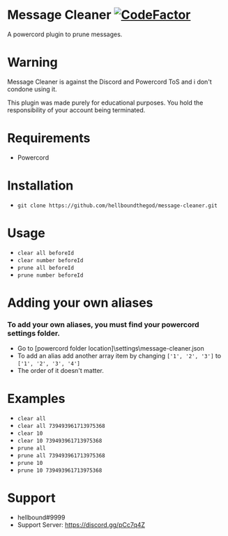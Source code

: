 # Message Cleaner [![CodeFactor](https://www.codefactor.io/repository/github/hellboundthegod/message-cleaner/badge)](https://www.codefactor.io/repository/github/hellboundthegod/message-cleaner)

A powercord plugin to prune messages.

# Warning

Message Cleaner is against the Discord and Powercord ToS and i don't condone using it.

This plugin was made purely for educational purposes. You hold the responsibility of your account being terminated.

# Requirements

-  Powercord

# Installation

-  `git clone https://github.com/hellboundthegod/message-cleaner.git`

# Usage

-  `clear all beforeId`
-  `clear number beforeId`
-  `prune all beforeId`
-  `prune number beforeId`

# Adding your own aliases

### To add your own aliases, you must find your powercord settings folder.

-  Go to [powercord folder location]\settings\message-cleaner.json
-  To add an alias add another array item by changing `['1', '2', '3']` to `['1', '2', '3', '4']`
-  The order of it doesn't matter.

# Examples

-  `clear all`
-  `clear all 739493961713975368`
-  `clear 10`
-  `clear 10 739493961713975368`
-  `prune all`
-  `prune all 739493961713975368`
-  `prune 10`
-  `prune 10 739493961713975368`

# Support

-  hellbound#9999
-  Support Server: https://discord.gg/pCc7q4Z
